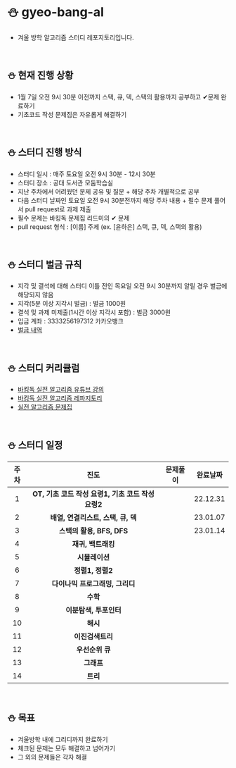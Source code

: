 # ⛄ gyeo-bang-al
* 겨울 방학 알고리즘 스터디 레포지토리입니다. 

<br>

## ⛄ 현재 진행 상황
* 1월 7일 오전 9시 30분 이전까지 스택, 큐, 덱, 스택의 활용까지 공부하고 ✔문제 완료하기
* 기초코드 작성 문제집은 자유롭게 해결하기
<br>

## ⛄ 스터디 진행 방식
* 스터디 일시 : 매주 토요일 오전 9시 30분 - 12시 30분
* 스터디 장소 : 공대 도서관 모둠학습실
* 지난 주차에서 어려웠던 문제 공유 및 질문 + 해당 주차 개별적으로 공부
* 다음 스터디 날짜인 토요일 오전 9시 30분전까지 해당 주차 내용 + 필수 문제 풀어서 pull request로 과제 제출
* 필수 문제는 바킹독 문제집 리드미의 ✔ 문제
* pull request 형식 : [이름] 주제 (ex. [윤하은] 스택, 큐, 덱, 스택의 활용)

<br>

## ⛄ 스터디 벌금 규칙
* 지각 및 결석에 대해 스터디 이틀 전인 목요일 오전 9시 30분까지 알릴 경우 벌금에 해당되지 않음
* 지각(5분 이상 지각시 벌금) : 벌금 1000원
* 결석 및 과제 미제출(1시간 이상 지각시 포함) : 벌금 3000원
* 입금 계좌 : 3333256197312 카카오뱅크
* [벌금 내역](https://github.com/Haeun-Y/gyeo-bang-al/blob/main/penalty_details.md)

<br>

## ⛄ 스터디 커리큘럼
* [바킹독 실전 알고리즘 유튜브 강의](https://www.youtube.com/watch?v=LcOIobH7ues&list=PLtqbFd2VIQv4O6D6l9HcD732hdrnYb6CY)
* [바킹독 실전 알고리즘 레파지토리](https://github.com/encrypted-def/basic-algo-lecture)
* [실전 알고리즘 문제집](https://github.com/encrypted-def/basic-algo-lecture/blob/master/workbook.md#%EB%AC%B8%EC%A0%9C%EC%A7%91-%EA%B0%9C%EC%A0%95-%ED%9B%84-%EB%B2%84%EC%A0%84)
<br>

## ⛄ 스터디 일정
|주차|진도|문제풀이|완료날짜|
|:---:|:---:|:---:|:---:|
|1|**OT, 기초 코드 작성 요령1, 기초 코드 작성 요령2**||22.12.31|
|2|**배열, 연결리스트, 스택, 큐, 덱**||23.01.07|
|3|**스택의 활용, BFS, DFS**||23.01.14|
|4|**재귀, 백트래킹**|||
|5|**시뮬레이션**|||
|6|**정렬1, 정렬2**|||
|7|**다이나믹 프로그래밍, 그리디**|||
|8|**수학**|||
|9|**이분탐색, 투포인터**|||
|10|**해시**|||
|11|**이진검색트리**|||
|12|**우선순위 큐**|||
|13|**그래프**|||
|14|**트리**|||

<br>

## ⛄ 목표
* 겨울방학 내에 그리디까지 완료하기
* 체크된 문제는 모두 해결하고 넘어가기
* 그 외의 문제들은 각자 해결




